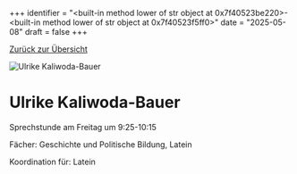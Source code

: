 
+++
identifier = "<built-in method lower of str object at 0x7f40523be220>-<built-in method lower of str object at 0x7f40523f5ff0>"
date = "2025-05-08"
draft = false
+++

 [Zurück zur Übersicht](/schule/personen/)

<div class="row">
<div class="column">
<img src="/images/personal/Kaliwoda-Bauer.jpg" alt="Ulrike Kaliwoda-Bauer"> 
</div>
<div class="column">

# Ulrike Kaliwoda-Bauer

Sprechstunde am Freitag um 9:25-10:15

Fächer: Geschichte und Politische Bildung,  Latein











Koordination für: Latein

</div>
</div> 

